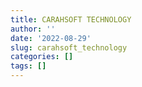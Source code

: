 ```yaml
---
title: CARAHSOFT TECHNOLOGY
author: ''
date: '2022-08-29'
slug: carahsoft_technology
categories: []
tags: []
---
```

